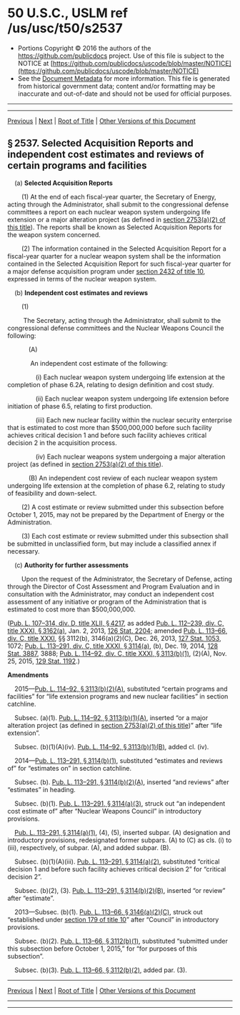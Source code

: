 ---
---

# 50 U.S.C., USLM ref /us/usc/t50/s2537

* Portions Copyright © 2016 the authors of the https://github.com/publicdocs project.
  Use of this file is subject to the NOTICE at [https://github.com/publicdocs/uscode/blob/master/NOTICE](https://github.com/publicdocs/uscode/blob/master/NOTICE)
* See the [Document Metadata](././../../../../../..//README.md) for more information.
  This file is generated from historical government data; content and/or formatting may be inaccurate and out-of-date and should not be used for official purposes.

----------
----------

[Previous](./../../../../../..//us/usc/t50/ch42/schII/ptA/m__us_usc_t50_s2536.md) | [Next](./../../../../../..//us/usc/t50/ch42/schII/ptA/m__us_usc_t50_s2538.md) | [Root of Title](./../../../../../../) | [Other Versions of this Document](https://publicdocs.github.io/go/links?ns=uslm&ref=%2Fus%2Fusc%2Ft50%2Fs2537)

## § 2537. Selected Acquisition Reports and independent cost estimates and reviews of certain programs and facilities

    (a) __Selected Acquisition Reports__ 

        (1) At the end of each fiscal-year quarter, the Secretary of Energy, acting through the Administrator, shall submit to the congressional defense committees a report on each nuclear weapon system undergoing life extension or a major alteration project (as defined in [section 2753(a)(2) of this title][/us/usc/t50/s2753/a/2]). The reports shall be known as Selected Acquisition Reports for the weapon system concerned.

        (2) The information contained in the Selected Acquisition Report for a fiscal-year quarter for a nuclear weapon system shall be the information contained in the Selected Acquisition Report for such fiscal-year quarter for a major defense acquisition program under [section 2432 of title 10][/us/usc/t10/s2432], expressed in terms of the nuclear weapon system.

    (b) __Independent cost estimates and reviews__ 

        (1)

         The Secretary, acting through the Administrator, shall submit to the congressional defense committees and the Nuclear Weapons Council the following:

            (A)

             An independent cost estimate of the following:

                (i) Each nuclear weapon system undergoing life extension at the completion of phase 6.2A, relating to design definition and cost study.

                (ii) Each nuclear weapon system undergoing life extension before initiation of phase 6.5, relating to first production.

                (iii) Each new nuclear facility within the nuclear security enterprise that is estimated to cost more than $500,000,000 before such facility achieves critical decision 1 and before such facility achieves critical decision 2 in the acquisition process.

                (iv) Each nuclear weapons system undergoing a major alteration project (as defined in [section 2753(a)(2) of this title][/us/usc/t50/s2753/a/2]).

            (B) An independent cost review of each nuclear weapon system undergoing life extension at the completion of phase 6.2, relating to study of feasibility and down-select.

        (2) A cost estimate or review submitted under this subsection before October 1, 2015, may not be prepared by the Department of Energy or the Administration.

        (3) Each cost estimate or review submitted under this subsection shall be submitted in unclassified form, but may include a classified annex if necessary.

    (c) __Authority for further assessments__ 

        Upon the request of the Administrator, the Secretary of Defense, acting through the Director of Cost Assessment and Program Evaluation and in consultation with the Administrator, may conduct an independent cost assessment of any initiative or program of the Administration that is estimated to cost more than $500,000,000.

([Pub. L. 107–314, div. D, title XLII, § 4217][/us/pl/107/314/s4217], as added [Pub. L. 112–239, div. C, title XXXI, § 3162(a)][/us/pl/112/239/s3162/a], Jan. 2, 2013, [126 Stat. 2204][/us/stat/126/2204]; amended [Pub. L. 113–66, div. C, title XXXI][/us/pl/113/66], §§ 3112(b), 3146(a)(2)(C), Dec. 26, 2013, [127 Stat. 1053][/us/stat/127/1053], 1072; [Pub. L. 113–291, div. C, title XXXI, § 3114(a)][/us/pl/113/291/s3114/a], (b), Dec. 19, 2014, [128 Stat. 3887][/us/stat/128/3887], 3888; [Pub. L. 114–92, div. C, title XXXI, § 3113(b)(1)][/us/pl/114/92/s3113/b/1], (2)(A), Nov. 25, 2015, [129 Stat. 1192][/us/stat/129/1192].)

 __Amendments__ 

    2015—[Pub. L. 114–92, § 3113(b)(2)(A)][/us/pl/114/92/s3113/b/2/A], substituted “certain programs and facilities” for “life extension programs and new nuclear facilities” in section catchline.

    Subsec. (a)(1). [Pub. L. 114–92, § 3113(b)(1)(A)][/us/pl/114/92/s3113/b/1/A], inserted “or a major alteration project (as defined in [section 2753(a)(2) of this title][/us/usc/t50/s2753/a/2])” after “life extension”.

    Subsec. (b)(1)(A)(iv). [Pub. L. 114–92, § 3113(b)(1)(B)][/us/pl/114/92/s3113/b/1/B], added cl. (iv).

    2014—[Pub. L. 113–291, § 3114(b)(1)][/us/pl/113/291/s3114/b/1], substituted “estimates and reviews of” for “estimates on” in section catchline.

    Subsec. (b). [Pub. L. 113–291, § 3114(b)(2)(A)][/us/pl/113/291/s3114/b/2/A], inserted “and reviews” after “estimates” in heading.

    Subsec. (b)(1). [Pub. L. 113–291, § 3114(a)(3)][/us/pl/113/291/s3114/a/3], struck out “an independent cost estimate of” after “Nuclear Weapons Council” in introductory provisions.

    [Pub. L. 113–291, § 3114(a)(1)][/us/pl/113/291/s3114/a/1], (4), (5), inserted subpar. (A) designation and introductory provisions, redesignated former subpars. (A) to (C) as cls. (i) to (iii), respectively, of subpar. (A), and added subpar. (B).

    Subsec. (b)(1)(A)(iii). [Pub. L. 113–291, § 3114(a)(2)][/us/pl/113/291/s3114/a/2], substituted “critical decision 1 and before such facility achieves critical decision 2” for “critical decision 2”.

    Subsec. (b)(2), (3). [Pub. L. 113–291, § 3114(b)(2)(B)][/us/pl/113/291/s3114/b/2/B], inserted “or review” after “estimate”.

    2013—Subsec. (b)(1). [Pub. L. 113–66, § 3146(a)(2)(C)][/us/pl/113/66/s3146/a/2/C], struck out “established under [section 179 of title 10][/us/usc/t10/s179]” after “Council” in introductory provisions.

    Subsec. (b)(2). [Pub. L. 113–66, § 3112(b)(1)][/us/pl/113/66/s3112/b/1], substituted “submitted under this subsection before October 1, 2015,” for “for purposes of this subsection”.

    Subsec. (b)(3). [Pub. L. 113–66, § 3112(b)(2)][/us/pl/113/66/s3112/b/2], added par. (3).

----------

[Previous](./../../../../../..//us/usc/t50/ch42/schII/ptA/m__us_usc_t50_s2536.md) | [Next](./../../../../../..//us/usc/t50/ch42/schII/ptA/m__us_usc_t50_s2538.md) | [Root of Title](./../../../../../../) | [Other Versions of this Document](https://publicdocs.github.io/go/links?ns=uslm&ref=%2Fus%2Fusc%2Ft50%2Fs2537)

----------
----------

[/us/usc/t50/s2753/a/2]: https://publicdocs.github.io/go/links?ns=uslm&ref=%2Fus%2Fusc%2Ft50%2Fs2753%2Fa%2F2
[/us/usc/t10/s2432]: https://publicdocs.github.io/go/links?ns=uslm&ref=%2Fus%2Fusc%2Ft10%2Fs2432
[/us/usc/t50/s2753/a/2]: https://publicdocs.github.io/go/links?ns=uslm&ref=%2Fus%2Fusc%2Ft50%2Fs2753%2Fa%2F2
[/us/pl/107/314/s4217]: https://publicdocs.github.io/go/links?ns=uslm&ref=%2Fus%2Fpl%2F107%2F314%2Fs4217
[/us/pl/112/239/s3162/a]: https://publicdocs.github.io/go/links?ns=uslm&ref=%2Fus%2Fpl%2F112%2F239%2Fs3162%2Fa
[/us/stat/126/2204]: https://publicdocs.github.io/go/links?ns=uslm&ref=%2Fus%2Fstat%2F126%2F2204
[/us/pl/113/66]: https://publicdocs.github.io/go/links?ns=uslm&ref=%2Fus%2Fpl%2F113%2F66
[/us/stat/127/1053]: https://publicdocs.github.io/go/links?ns=uslm&ref=%2Fus%2Fstat%2F127%2F1053
[/us/pl/113/291/s3114/a]: https://publicdocs.github.io/go/links?ns=uslm&ref=%2Fus%2Fpl%2F113%2F291%2Fs3114%2Fa
[/us/stat/128/3887]: https://publicdocs.github.io/go/links?ns=uslm&ref=%2Fus%2Fstat%2F128%2F3887
[/us/pl/114/92/s3113/b/1]: https://publicdocs.github.io/go/links?ns=uslm&ref=%2Fus%2Fpl%2F114%2F92%2Fs3113%2Fb%2F1
[/us/stat/129/1192]: https://publicdocs.github.io/go/links?ns=uslm&ref=%2Fus%2Fstat%2F129%2F1192
[/us/pl/114/92/s3113/b/2/A]: https://publicdocs.github.io/go/links?ns=uslm&ref=%2Fus%2Fpl%2F114%2F92%2Fs3113%2Fb%2F2%2FA
[/us/pl/114/92/s3113/b/1/A]: https://publicdocs.github.io/go/links?ns=uslm&ref=%2Fus%2Fpl%2F114%2F92%2Fs3113%2Fb%2F1%2FA
[/us/usc/t50/s2753/a/2]: https://publicdocs.github.io/go/links?ns=uslm&ref=%2Fus%2Fusc%2Ft50%2Fs2753%2Fa%2F2
[/us/pl/114/92/s3113/b/1/B]: https://publicdocs.github.io/go/links?ns=uslm&ref=%2Fus%2Fpl%2F114%2F92%2Fs3113%2Fb%2F1%2FB
[/us/pl/113/291/s3114/b/1]: https://publicdocs.github.io/go/links?ns=uslm&ref=%2Fus%2Fpl%2F113%2F291%2Fs3114%2Fb%2F1
[/us/pl/113/291/s3114/b/2/A]: https://publicdocs.github.io/go/links?ns=uslm&ref=%2Fus%2Fpl%2F113%2F291%2Fs3114%2Fb%2F2%2FA
[/us/pl/113/291/s3114/a/3]: https://publicdocs.github.io/go/links?ns=uslm&ref=%2Fus%2Fpl%2F113%2F291%2Fs3114%2Fa%2F3
[/us/pl/113/291/s3114/a/1]: https://publicdocs.github.io/go/links?ns=uslm&ref=%2Fus%2Fpl%2F113%2F291%2Fs3114%2Fa%2F1
[/us/pl/113/291/s3114/a/2]: https://publicdocs.github.io/go/links?ns=uslm&ref=%2Fus%2Fpl%2F113%2F291%2Fs3114%2Fa%2F2
[/us/pl/113/291/s3114/b/2/B]: https://publicdocs.github.io/go/links?ns=uslm&ref=%2Fus%2Fpl%2F113%2F291%2Fs3114%2Fb%2F2%2FB
[/us/pl/113/66/s3146/a/2/C]: https://publicdocs.github.io/go/links?ns=uslm&ref=%2Fus%2Fpl%2F113%2F66%2Fs3146%2Fa%2F2%2FC
[/us/usc/t10/s179]: https://publicdocs.github.io/go/links?ns=uslm&ref=%2Fus%2Fusc%2Ft10%2Fs179
[/us/pl/113/66/s3112/b/1]: https://publicdocs.github.io/go/links?ns=uslm&ref=%2Fus%2Fpl%2F113%2F66%2Fs3112%2Fb%2F1
[/us/pl/113/66/s3112/b/2]: https://publicdocs.github.io/go/links?ns=uslm&ref=%2Fus%2Fpl%2F113%2F66%2Fs3112%2Fb%2F2


